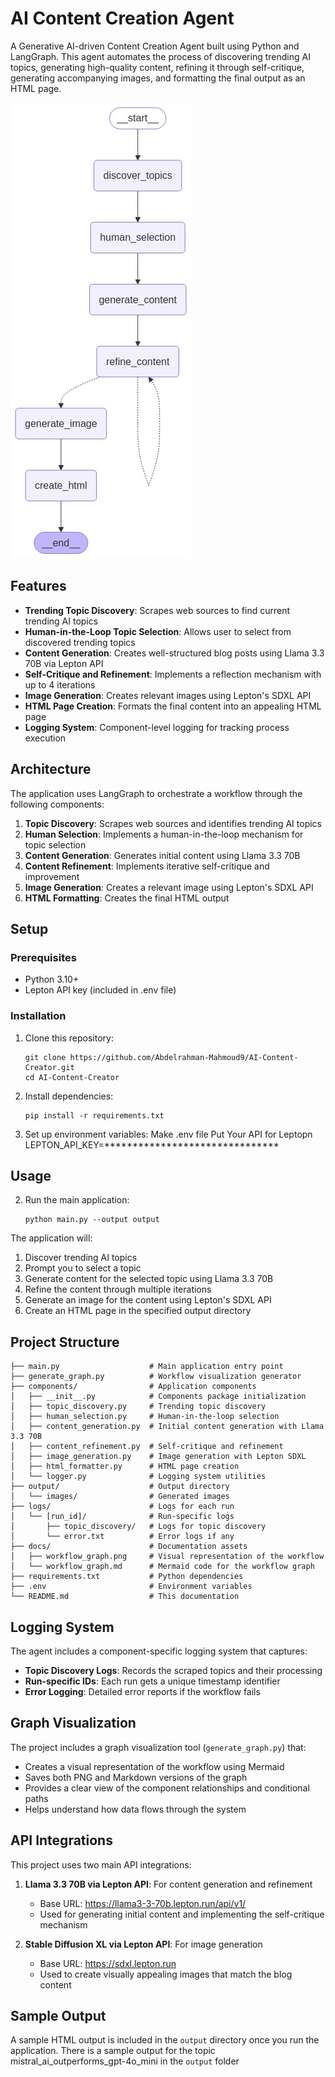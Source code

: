 # AI Content Creation Agent

A Generative AI-driven Content Creation Agent built using Python and LangGraph. This agent automates the process of discovering trending AI topics, generating high-quality content, refining it through self-critique, generating accompanying images, and formatting the final output as an HTML page.

![Workflow Graph](docs/workflow_graph.png)

## Features

- **Trending Topic Discovery**: Scrapes web sources to find current trending AI topics
- **Human-in-the-Loop Topic Selection**: Allows user to select from discovered trending topics
- **Content Generation**: Creates well-structured blog posts using Llama 3.3 70B via Lepton API
- **Self-Critique and Refinement**: Implements a reflection mechanism with up to 4 iterations
- **Image Generation**: Creates relevant images using Lepton's SDXL API
- **HTML Page Creation**: Formats the final content into an appealing HTML page
- **Logging System**: Component-level logging for tracking process execution

## Architecture

The application uses LangGraph to orchestrate a workflow through the following components:

1. **Topic Discovery**: Scrapes web sources and identifies trending AI topics
2. **Human Selection**: Implements a human-in-the-loop mechanism for topic selection
3. **Content Generation**: Generates initial content using Llama 3.3 70B
4. **Content Refinement**: Implements iterative self-critique and improvement
5. **Image Generation**: Creates a relevant image using Lepton's SDXL API
6. **HTML Formatting**: Creates the final HTML output

## Setup

### Prerequisites

- Python 3.10+
- Lepton API key (included in .env file)

### Installation

1. Clone this repository:
   ```
   git clone https://github.com/Abdelrahman-Mahmoud9/AI-Content-Creator.git   
   cd AI-Content-Creator
   ```

2. Install dependencies:
   ```
   pip install -r requirements.txt
   ```

3. Set up environment variables:
   Make .env file 
   Put Your API for Leptopn LEPTON_API_KEY=*******************************

## Usage

2. Run the main application:
   ```
   python main.py --output output
   ```

The application will:
1. Discover trending AI topics
2. Prompt you to select a topic
3. Generate content for the selected topic using Llama 3.3 70B
4. Refine the content through multiple iterations
5. Generate an image for the content using Lepton's SDXL API
6. Create an HTML page in the specified output directory

## Project Structure

```
├── main.py                    # Main application entry point
├── generate_graph.py          # Workflow visualization generator
├── components/                # Application components
│   ├── __init__.py            # Components package initialization
│   ├── topic_discovery.py     # Trending topic discovery
│   ├── human_selection.py     # Human-in-the-loop selection
│   ├── content_generation.py  # Initial content generation with Llama 3.3 70B
│   ├── content_refinement.py  # Self-critique and refinement
│   ├── image_generation.py    # Image generation with Lepton SDXL
│   ├── html_formatter.py      # HTML page creation
│   └── logger.py              # Logging system utilities
├── output/                    # Output directory
│   └── images/                # Generated images
├── logs/                      # Logs for each run
│   └── [run_id]/              # Run-specific logs
│       ├── topic_discovery/   # Logs for topic discovery
│       └── error.txt          # Error logs if any
├── docs/                      # Documentation assets
│   ├── workflow_graph.png     # Visual representation of the workflow
│   └── workflow_graph.md      # Mermaid code for the workflow graph
├── requirements.txt           # Python dependencies
├── .env                       # Environment variables
└── README.md                  # This documentation
```

## Logging System

The agent includes a component-specific logging system that captures:

- **Topic Discovery Logs**: Records the scraped topics and their processing
- **Run-specific IDs**: Each run gets a unique timestamp identifier
- **Error Logging**: Detailed error reports if the workflow fails

## Graph Visualization

The project includes a graph visualization tool (`generate_graph.py`) that:

- Creates a visual representation of the workflow using Mermaid
- Saves both PNG and Markdown versions of the graph
- Provides a clear view of the component relationships and conditional paths
- Helps understand how data flows through the system

## API Integrations

This project uses two main API integrations:

1. **Llama 3.3 70B via Lepton API**: For content generation and refinement
   - Base URL: https://llama3-3-70b.lepton.run/api/v1/
   - Used for generating initial content and implementing the self-critique mechanism

2. **Stable Diffusion XL via Lepton API**: For image generation
   - Base URL: https://sdxl.lepton.run
   - Used to create visually appealing images that match the blog content

## Sample Output

A sample HTML output is included in the `output` directory once you run the application.
There is a sample output for the topic mistral_ai_outperforms_gpt-4o_mini in the `output` folder
